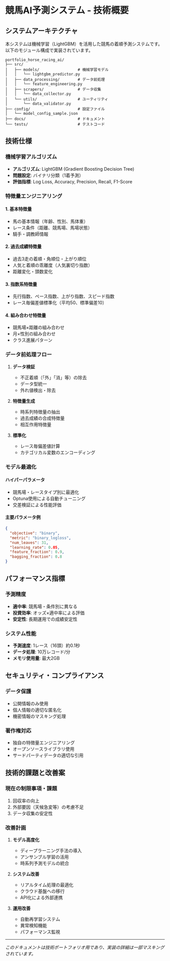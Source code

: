 # 競馬AI予測システム - 技術概要

## システムアーキテクチャ

本システムは機械学習（LightGBM）を活用した競馬の着順予測システムです。以下のモジュール構成で実装されています。

```
portfolio_horse_racing_ai/
├── src/
│   ├── models/                 # 機械学習モデル
│   │   └── lightgbm_predictor.py
│   ├── data_processing/        # データ前処理
│   │   └── feature_engineering.py  
│   ├── scrapers/               # データ収集
│   │   └── data_collector.py
│   └── utils/                  # ユーティリティ
│       └── data_validator.py
├── config/                     # 設定ファイル
│   └── model_config_sample.json
├── docs/                       # ドキュメント
└── tests/                      # テストコード
```

## 技術仕様

### 機械学習アルゴリズム
- **アルゴリズム**: LightGBM (Gradient Boosting Decision Tree)
- **問題設定**: バイナリ分類（1着予測）
- **評価指標**: Log Loss, Accuracy, Precision, Recall, F1-Score

### 特徴量エンジニアリング

#### 1. 基本特徴量
- 馬の基本情報（年齢、性別、馬体重）
- レース条件（距離、競馬場、馬場状態）
- 騎手・調教師情報

#### 2. 過去成績特徴量
- 過去3走の着順・角順位・上がり順位
- 人気と着順の乖離度（人気裏切り指数）
- 距離変化・頭数変化

#### 3. 指数系特徴量
- 先行指数、ペース指数、上がり指数、スピード指数
- レース毎偏差値標準化（平均50、標準偏差10）

#### 4. 組み合わせ特徴量
- 競馬場×距離の組み合わせ
- 月×性別の組み合わせ
- クラス進展パターン

### データ前処理フロー

1. **データ検証**
   - 不正着順（「外」「消」等）の除去
   - データ型統一
   - 外れ値検出・除去

2. **特徴量生成**
   - 時系列特徴量の抽出
   - 過去成績の合成特徴量
   - 相互作用特徴量

3. **標準化**
   - レース毎偏差値計算
   - カテゴリカル変数のエンコーディング

### モデル最適化

#### ハイパーパラメータ
- 競馬場・レースタイプ別に最適化
- Optuna使用による自動チューニング
- 交差検証による性能評価

#### 主要パラメータ例
```json
{
  "objective": "binary",
  "metric": "binary_logloss", 
  "num_leaves": 31,
  "learning_rate": 0.05,
  "feature_fraction": 0.9,
  "bagging_fraction": 0.8
}
```

## パフォーマンス指標

### 予測精度
- **適中率**: 競馬場・条件別に異なる
- **投資効率**: オッズ×適中率による評価
- **安定性**: 長期運用での成績安定性

### システム性能
- **予測速度**: 1レース（16頭）約0.1秒
- **データ処理**: 10万レコード/分
- **メモリ使用量**: 最大2GB

## セキュリティ・コンプライアンス

### データ保護
- 公開情報のみ使用
- 個人情報の適切な匿名化
- 機密情報のマスキング処理

### 著作権対応
- 独自の特徴量エンジニアリング
- オープンソースライブラリ使用
- サードパーティデータの適切な引用

## 技術的課題と改善案

### 現在の制限事項・課題
1. 回収率の向上
2. 外部要因（天候急変等）の考慮不足
3. データ収集の安定性

### 改善計画
1. **モデル高度化**
   - ディープラーニング手法の導入
   - アンサンブル学習の活用
   - 時系列予測モデルの統合

2. **システム改善**
   - リアルタイム処理の最適化
   - クラウド基盤への移行
   - API化による外部連携

3. **運用改善**
   - 自動再学習システム
   - 異常検知機能
   - パフォーマンス監視

---

*このドキュメントは技術ポートフォリオ用であり、実装の詳細は一部マスキングされています。* 

